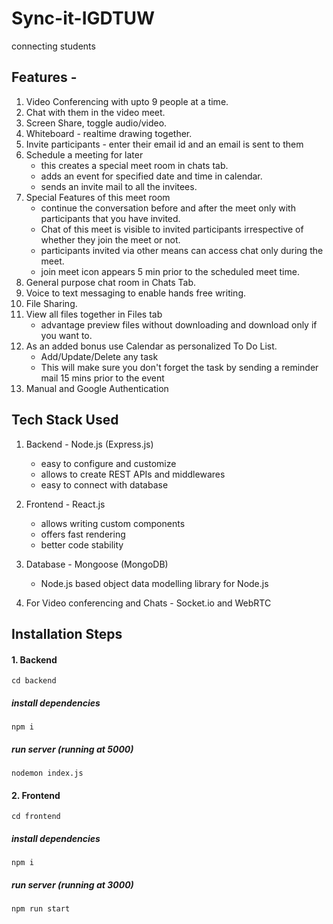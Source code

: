 # Sync-it-IGDTUW
connecting students


## Features - ## 

1. Video Conferencing with upto 9 people at a time.
2. Chat with them in the video meet.
3. Screen Share, toggle audio/video.
4. Whiteboard - realtime drawing together.
5. Invite participants - enter their email id and an email is sent to them
6. Schedule a meeting for later
    - this creates a special meet room in chats tab.
    - adds an event for specified date and time in calendar.
    - sends an invite mail to all the invitees.
7. Special Features of this meet room 
    - continue the conversation before and after the meet only with participants that you have invited.
    - Chat of this meet is visible to invited participants irrespective of whether they join the meet or not.
    - participants invited via other means can access chat only during the meet.
    - join meet icon appears 5 min prior to the scheduled meet time.
8. General purpose chat room in Chats Tab.
9. Voice to text messaging to enable hands free writing.
10. File Sharing.
11. View all files together in Files tab 
    - advantage preview files without downloading and download only if you want to.
12. As an added bonus use Calendar as personalized To Do List.
    - Add/Update/Delete any task
    - This will make sure you don't forget the task by sending a reminder mail 15 mins prior to the event
13. Manual and Google Authentication

## Tech Stack Used ## 

1. Backend - Node.js (Express.js) 
    - easy to configure and customize
    - allows to create REST APIs and middlewares
    - easy to connect with database
2. Frontend - React.js 
    - allows writing custom components
    - offers fast rendering
    - better code stability
3. Database - Mongoose (MongoDB)
    - Node.js based object data modelling library for Node.js
    
4. For Video conferencing and Chats - Socket.io and WebRTC    

## Installation Steps ## 

#### 1. Backend ####

  `cd backend`
  ##### install dependencies #####
  `npm i`
  ##### run server (running at 5000) #####
  `nodemon index.js`

#### 2. Frontend ####

  `cd frontend`
 ##### install dependencies #####
  `npm i`
 ##### run server (running at 3000) #####
  `npm run start`
  


